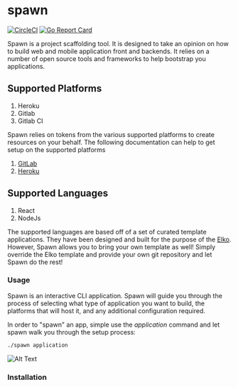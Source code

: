# spawn
[![CircleCI](https://circleci.com/gh/elko-dev/spawn.svg?style=svg)](https://circleci.com/gh/elko-dev/spawn) [![Go Report Card](https://goreportcard.com/badge/github.com/elko-dev/spawn)](https://goreportcard.com/report/github.com/elko-dev/spawn)

Spawn is a project scaffolding tool.  It is designed to take an opinion on how to build web and mobile application front and backends.  It relies on a number of open source tools and frameworks to help bootstrap you applications. 

## Supported Platforms
1. Heroku
2. Gitlab
3. Gitlab CI

Spawn relies on tokens from the various supported platforms to create resources on your behalf.  The following documentation can help to get setup on the supported platforms
1. [GitLab](#https://docs.gitlab.com/ee/user/profile/personal_access_tokens.html)
2. [Heroku](https://help.heroku.com/PBGP6IDE/how-should-i-generate-an-api-key-that-allows-me-to-use-the-heroku-platform-api)


## Supported Languages
1. React
2. NodeJs

The supported languages are based off of a set of curated template applications.  They have been designed and built for the purpose of the [Elko](elko.dev).  However, Spawn allows you to bring your own template as well!  Simply override the Elko template and provide your own git repository and let Spawn do the rest!

### Usage
Spawn is an interactive CLI application.  Spawn will guide you through the process of selecting what type of application you want to build, the platforms that will host it, and any additional configuration required.

In order to "spawn" an app, simple use the *application* command and let spawn walk you through the setup process:
``` bash
./spawn application
```
![Alt Text](docs/seets/spawn-demo.gif)

### Installation

